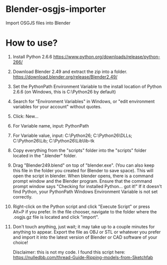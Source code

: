 # Blender-osgjs-importer
Import OSGJS files into Blender
# How to use?
1. Install Python 2.6.6 https://www.python.org/downloads/release/python-266/

2. Download Blender 2.49 and extract the zip into a folder. https://download.blender.org/release/Blender2.49/

3. Set the PythonPath Environment Variable to the install location of Python 2.6.6 (on Windows, this is C:\Python26 by default)
3. Search for "Environment Variables" in Windows, or "edit environment variables for your account" without quotes.
3. Click: New...
3. For Variable name, input: PythonPath
3. For Variable value, input: C:\Python26; C:\Python26\DLLs; C:\Python26\Lib; C:\Python26\Lib\lib-tk

4. Copy everything from the "scripts" folder into the "scripts" folder located in the ".blender" folder.

5. Drag "Blender249.blend" on top of "blender.exe". (You can also keep this file in the folder you created for Blender to save space). This will open the script in blender. When blender opens, there is a command prompt window and the Blender program. Ensure that the command prompt window says "Checking for installed Python... got it!" If it doesn't find Python, your PythonPath Windows Environment Variable is not set correctly.

6. Right-click on the Python script and click "Execute Script" or press Alt+P if you prefer. In the file chooser, navigate to the folder where the .osgjs.gz file is located and click "import".

7. Don't touch anything, just wait; it may take up to a couple minutes for anything to appear. Export the file as OBJ or STL or whatever you prefer and import it into the latest version of Blender or CAD software of your choice!

	Disclaimer: this is not my code. I found this script here: https://nulledbb.com/thread-Guide-Ripping-models-from-Sketchfab
